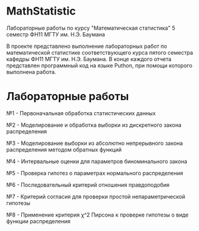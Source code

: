 # MathStatistic
Лабораторные работы по курсу "Математическая статистика" 5 семестр ФН11 МГТУ им. Н.Э. Баумана

В проекте представлено выполнение лабораторных работ по математической статистике соответствующего курса пятого семестра кафедры ФН11 МГТУ им. Н.Э. Баумана. В конце каждого отчета представлен программный код на языке Puthon, при помощи которого выполнена работа.

# Лабораторные работы

№1 - Первоначальная обработка статистических данных

№2 - Моделирование и обработка выборки из дискретного закона распределения

№3 - Моделирование выборки из абсолютно непрерывного закона распределения методом обратных функций

№4 - Интервальные оценки для параметров биноминального закона

№5 - Проверка гипотез  о параметрах нормального распределения

№6 - Последовательный критерий отношения правдоподобия

№7 - Критерий согласия для проверки простой непараметрической гипотезы

№8 - Применение критерия χ^2 Пирсона к проверке гипотезы о виде функции распределения
